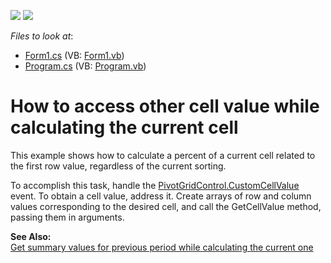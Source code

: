 <!-- default badges list -->
[![](https://img.shields.io/badge/Open_in_DevExpress_Support_Center-FF7200?style=flat-square&logo=DevExpress&logoColor=white)](https://supportcenter.devexpress.com/ticket/details/E1110)
[![](https://img.shields.io/badge/📖_How_to_use_DevExpress_Examples-e9f6fc?style=flat-square)](https://docs.devexpress.com/GeneralInformation/403183)
<!-- default badges end -->
<!-- default file list -->
*Files to look at*:

* [Form1.cs](./CS/WindowsApplication3/Form1.cs) (VB: [Form1.vb](./VB/WindowsApplication3/Form1.vb))
* [Program.cs](./CS/WindowsApplication3/Program.cs) (VB: [Program.vb](./VB/WindowsApplication3/Program.vb))
<!-- default file list end -->
# How to access other cell value while calculating the current cell


<p>This example shows how to calculate a percent of a current cell related to the first row value, regardless of the current sorting.</p>
<p>To accomplish this task, handle the <a href="http://documentation.devexpress.com/#WindowsForms/DevExpressXtraPivotGridPivotGridControl_CustomCellValuetopic">PivotGridControl.CustomCellValue</a> event. To obtain a cell value, address it. Create arrays of row and column values corresponding to the desired cell, and call the GetCellValue method, passing them in arguments.</p>
<p><strong>See Also:</strong><br /> <a href="https://www.devexpress.com/Support/Center/p/E2125">Get summary values for previous period while calculating the current one</a></p>

<br/>


